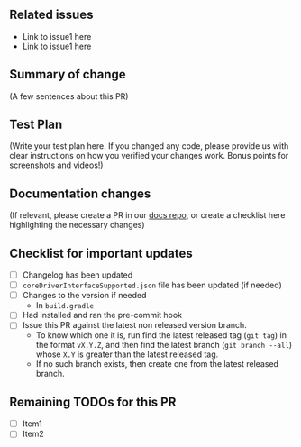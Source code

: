 <!--
Thank you for sending the PR! We appreciate you spending the time to work on these changes.

Help us understand your motivation by explaining why you decided to make this change.

You can learn more about contributing to SuperTokens here: https://github.com/supertokens/supertokens-core/blob/master/CONTRIBUTING.md

Happy contributing!

-->

## Related issues
- Link to issue1 here
- Link to issue1 here

## Summary of change
(A few sentences about this PR)

## Test Plan

(Write your test plan here. If you changed any code, please provide us with clear instructions on how you verified your changes work. Bonus points for screenshots and videos!)

## Documentation changes

(If relevant, please create a PR in our [docs repo](https://github.com/supertokens/docs), or create a checklist here highlighting the necessary changes)

## Checklist for important updates
- [ ] Changelog has been updated
- [ ] `coreDriverInterfaceSupported.json` file has been updated (if needed)
- [ ] Changes to the version if needed
   - In `build.gradle`
- [ ] Had installed and ran the pre-commit hook
- [ ] Issue this PR against the latest non released version branch.
   - To know which one it is, run find the latest released tag (`git tag`) in the format `vX.Y.Z`, and then find the latest branch (`git branch --all`) whose `X.Y` is greater than the latest released tag.
   - If no such branch exists, then create one from the latest released branch.

## Remaining TODOs for this PR
- [ ] Item1
- [ ] Item2